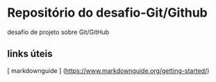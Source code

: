 # Repositório do desafio-Git/Github
desafio de projeto sobre Git/GitHub

## links úteis
[ markdownguide ] (https://www.markdownguide.org/getting-started/)
